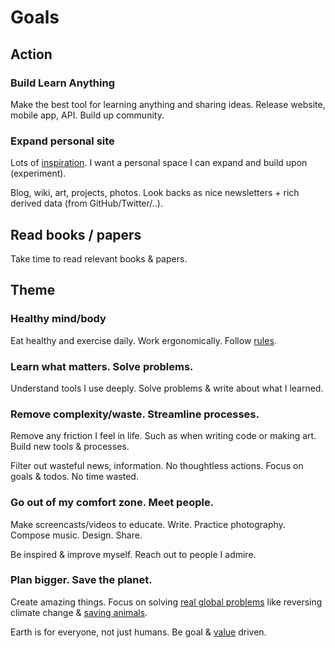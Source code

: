 # Goals

## Action

### Build Learn Anything

Make the best tool for learning anything and sharing ideas. Release website, mobile app, API. Build up community.

### Expand personal site

Lots of [inspiration](../design/design-inspiration.md). I want a personal space I can expand and build upon (experiment).

Blog, wiki, art, projects, photos. Look backs as nice newsletters + rich derived data (from GitHub/Twitter/..).

## Read books / papers

Take time to read relevant books & papers.

## Theme

### Healthy mind/body

Eat healthy and exercise daily. Work ergonomically. Follow [rules](rules.md).

### Learn what matters. Solve problems.

Understand tools I use deeply. Solve problems & write about what I learned.

### Remove complexity/waste. Streamline processes.

Remove any friction I feel in life. Such as when writing code or making art. Build new tools & processes.

Filter out wasteful news, information. No thoughtless actions. Focus on goals & todos. No time wasted.

### Go out of my comfort zone. Meet people.

Make screencasts/videos to educate. Write. Practice photography. Compose music. Design. Share.

Be inspired & improve myself. Reach out to people I admire.

### Plan bigger. Save the planet.

Create amazing things. Focus on solving [real global problems](https://www.youtube.com/watch?v=vKmQW_Nkfk8) like reversing climate change & [saving animals](https://www.reddit.com/r/worldnews/comments/iwujp5/humans_wiped_out_twothirds_of_the_worlds_wildlife/).

Earth is for everyone, not just humans. Be goal & [value](../business/startups/values.md) driven.
